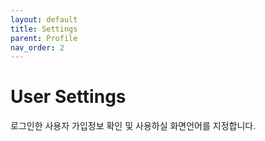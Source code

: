 ```yaml
---
layout: default
title: Settings
parent: Profile
nav_order: 2
---
```


# User Settings

로그인한 사용자 가입정보 확인 및 사용하실 화면언어를 지정합니다.
